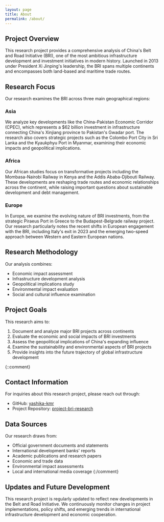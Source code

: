 ```yaml
---
layout: page
title: About
permalink: /about/
---
```


## Project Overview

This research project provides a comprehensive analysis of China's Belt and Road Initiative (BRI), one of the most ambitious infrastructure development and investment initiatives in modern history. Launched in 2013 under President Xi Jinping's leadership, the BRI spans multiple continents and encompasses both land-based and maritime trade routes.

## Research Focus

Our research examines the BRI across three main geographical regions:

### Asia
We analyze key developments like the China-Pakistan Economic Corridor (CPEC), which represents a $62 billion investment in infrastructure connecting China's Xinjiang province to Pakistan's Gwadar port. The research also covers strategic projects such as the Colombo Port City in Sri Lanka and the Kyaukphyu Port in Myanmar, examining their economic impacts and geopolitical implications.

### Africa
Our African studies focus on transformative projects including the Mombasa-Nairobi Railway in Kenya and the Addis Ababa-Djibouti Railway. These developments are reshaping trade routes and economic relationships across the continent, while raising important questions about sustainable development and debt management.

### Europe
In Europe, we examine the evolving nature of BRI investments, from the strategic Piraeus Port in Greece to the Budapest-Belgrade railway project. Our research particularly notes the recent shifts in European engagement with the BRI, including Italy's exit in 2023 and the emerging two-speed approach between Western and Eastern European nations.

## Research Methodology

Our analysis combines:
- Economic impact assessment
- Infrastructure development analysis
- Geopolitical implications study
- Environmental impact evaluation
- Social and cultural influence examination

## Project Goals

This research aims to:
1. Document and analyze major BRI projects across continents
2. Evaluate the economic and social impacts of BRI investments
3. Assess the geopolitical implications of China's expanding influence
4. Examine the sustainability and environmental aspects of BRI projects
5. Provide insights into the future trajectory of global infrastructure development

{::comment}
## Contact Information
For inquiries about this research project, please reach out through:
- GitHub: [yashika-kmr](https://github.com/yashika-kmr)
- Project Repository: [project-bri-research](https://github.com/yashika-kmr/project-bri-research)

## Data Sources
Our research draws from:
- Official government documents and statements
- International development banks' reports
- Academic publications and research papers
- Economic and trade data
- Environmental impact assessments
- Local and international media coverage
{:/comment}


## Updates and Future Development

This research project is regularly updated to reflect new developments in the Belt and Road Initiative. We continuously monitor changes in project implementations, policy shifts, and emerging trends in international infrastructure development and economic cooperation.
